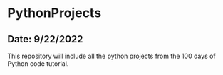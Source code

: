 # PythonProjects
## Date: 9/22/2022
This repository will include all the python projects from the 100 days of Python code tutorial. 